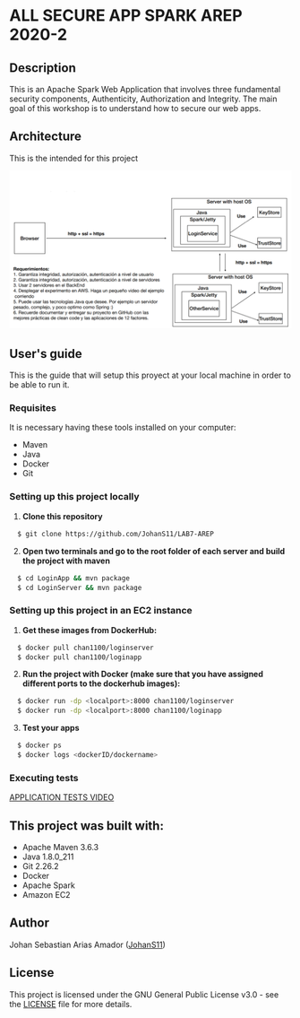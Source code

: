 # ALL SECURE APP SPARK AREP 2020-2

## Description

  This is an Apache Spark Web Application that involves three fundamental security components, Authenticity, Authorization and Integrity.
  The main goal of this workshop is to understand how to secure our web apps.
  
## Architecture 

  This is the intended for this project
  
  ![uml](img/arch.png)
 
## User's guide

  This is the guide that will setup this proyect at your local machine in order to be able to run it.
  
  ### Requisites
  
  It is necessary having these tools installed on your computer:
  
  * Maven 
  * Java 
  * Docker
  * Git
  
  ### Setting up this project locally
  
1. **Clone this repository**
  
```sh
  $ git clone https://github.com/JohanS11/LAB7-AREP
```

2. **Open two terminals and go to the root folder of each server and build the project with maven**

```sh
  $ cd LoginApp && mvn package
  $ cd LoginServer && mvn package
```
  
  ### Setting up this project in an EC2 instance
  
1. **Get these images from DockerHub:** 

```sh
  $ docker pull chan1100/loginserver
  $ docker pull chan1100/loginapp  
```

2. **Run the project with Docker (make sure that you have assigned different ports to the dockerhub images):**
  
```sh
  $ docker run -dp <localport>:8000 chan1100/loginserver
  $ docker run -dp <localport>:8000 chan1100/loginapp
```

3. **Test your apps**

```sh
  $ docker ps
  $ docker logs <dockerID/dockername>
```
    
   ### Executing tests
   
   [APPLICATION TESTS VIDEO](https://www.youtube.com/watch?v=6Rk3etqMt5Q)
     
  ## This project was built with:
  
   - Apache Maven 3.6.3 
   - Java 1.8.0_211
   - Git 2.26.2
   - Docker 
   - Apache Spark 
   - Amazon EC2
   
  ## Author
  
  Johan Sebastian Arias Amador ([JohanS11](https://github.com/JohanS11))
  
  ## License
  
  This project is licensed under the GNU General Public License v3.0 - see the [LICENSE](https://github.com/JohanS11/LAB7-AREP/blob/master/LICENSE) file for more details.
